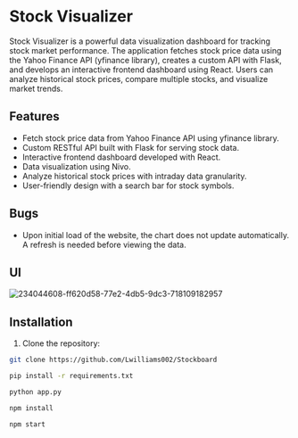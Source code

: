 # Stock Visualizer

Stock Visualizer is a powerful data visualization dashboard for tracking stock market performance. The application fetches stock price data using the Yahoo Finance API (yfinance library), creates a custom API with Flask, and develops an interactive frontend dashboard using React. Users can analyze historical stock prices, compare multiple stocks, and visualize market trends.

## Features
- Fetch stock price data from Yahoo Finance API using yfinance library.
- Custom RESTful API built with Flask for serving stock data.
- Interactive frontend dashboard developed with React.
- Data visualization using Nivo.
- Analyze historical stock prices with intraday data granularity.
- User-friendly design with a search bar for stock symbols.

## Bugs
- Upon initial load of the website, the chart does not update automatically. A refresh is needed before viewing the data. 


## UI
![234044608-ff620d58-77e2-4db5-9dc3-718109182957](https://user-images.githubusercontent.com/82903572/234873395-276124a3-1607-44a0-b0c2-0fccd570af7b.png)
## Installation

1. Clone the repository:

```sh
git clone https://github.com/Lwilliams002/Stockboard

pip install -r requirements.txt

python app.py

npm install

npm start
